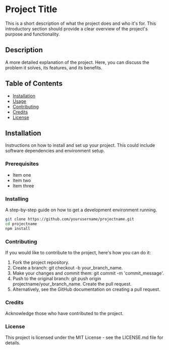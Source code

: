 # Project Title

This is a short description of what the project does and who it's for. This introductory section should provide a clear overview of the project's purpose and functionality.

## Description

A more detailed explanation of the project. Here, you can discuss the problem it solves, its features, and its benefits.

## Table of Contents

-   [Installation](#installation)
-   [Usage](#usage)
-   [Contributing](#contributing)
-   [Credits](#credits)
-   [License](#license)

## Installation

Instructions on how to install and set up your project. This could include software dependencies and environment setup.

### Prerequisites

-   Item one
-   Item two
-   Item three

### Installing

A step-by-step guide on how to get a development environment running.

```bash
git clone https://github.com/yourusername/projectname.git
cd projectname
npm install
```

### Contributing

If you would like to contribute to the project, here's how you can do it:

1. Fork the project repository.
2. Create a branch: git checkout -b your_branch_name.
3. Make your changes and commit them: git commit -m 'commit_message'.
4. Push to the original branch: git push origin projectname/your_branch_name.
   Create the pull request.
5. Alternatively, see the GitHub documentation on creating a pull request.

### Credits

Acknowledge those who have contributed to the project.

### License

This project is licensed under the MIT License - see the LICENSE.md file for details.
